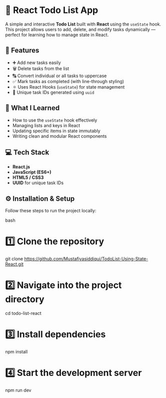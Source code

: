 # 📝 React Todo List App

A simple and interactive **Todo List** built with **React** using the `useState` hook.  
This project allows users to add, delete, and modify tasks dynamically — perfect for learning how to manage state in React.

## 🚀 Features

- ➕ Add new tasks easily  
- 🗑️ Delete tasks from the list  
- 🔠 Convert individual or all tasks to uppercase  
- ✅ Mark tasks as completed (with line-through styling)  
- ⚛️ Uses React Hooks (`useState`) for state management  
- 🧩 Unique task IDs generated using `uuid`

## 🧠 What I Learned

- How to use the `useState` hook effectively  
- Managing lists and keys in React  
- Updating specific items in state immutably  
- Writing clean and modular React components  

## 💻 Tech Stack

- **React.js**
- **JavaScript (ES6+)**
- **HTML5 / CSS3**
- **UUID** for unique task IDs

## ⚙️ Installation & Setup

Follow these steps to run the project locally:

bash
# 1️⃣ Clone the repository
git clone https://github.com/Mustafiyasiddiqui/TodoList-Using-State-React.git

# 2️⃣ Navigate into the project directory
cd todo-list-react

# 3️⃣ Install dependencies
npm install

# 4️⃣ Start the development server
npm run dev

